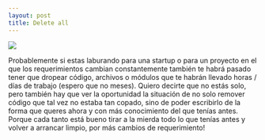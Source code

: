 ```yaml
---
layout: post
title: Delete all
---
```

<img src="http://www.scifimoviepage.com/upcoming/photos/2012/2012-f.jpg"/>

 Probablemente si estas laburando para una startup o para un proyecto en el que los requerimientos cambian constantemente también te habrá pasado tener que dropear código, archivos o módulos que te habrán llevado horas / días de trabajo (espero que no meses). Quiero decirte que no estás solo, pero también hay que ver la oportunidad la situación de no solo remover código que tal vez no estaba tan copado, sino de poder escribirlo de la forma que queres ahora y con más conocimiento del que tenías antes.
 Porque cada tanto está bueno tirar a la mierda todo lo que tenías antes y volver a arrancar limpio, por más cambios de requerimiento!

